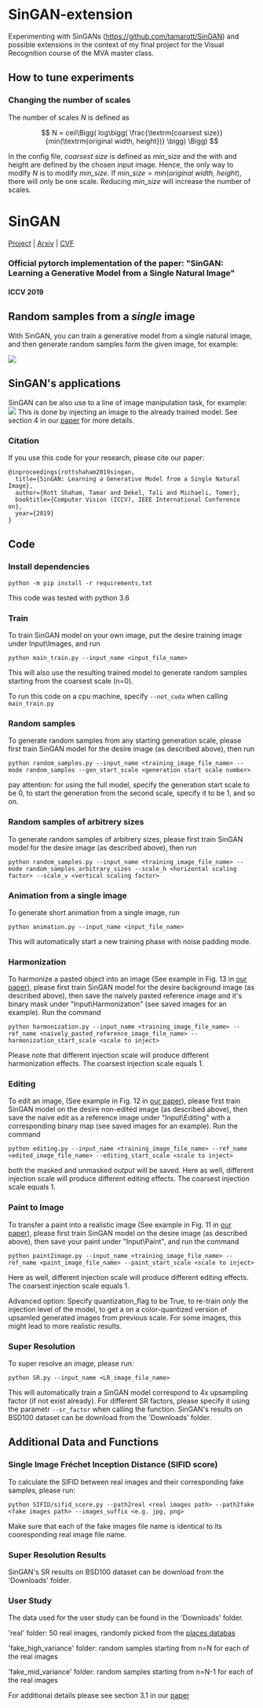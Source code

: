 # SinGAN-extension
Experimenting with SinGANs (https://github.com/tamarott/SinGAN) and possible extensions in the context of my final project for the Visual Recognition course of the MVA master class.

## How to tune experiments

### Changing the number of scales

The number of scales $N$ is defined as 

$$
N = ceil\Bigg( log\bigg( \frac{\textrm{coarsest size}}{min(\textrm{original width, height})} \bigg) \Bigg)
$$

In the config file, $\textit{coarsest size}$ is defined as $\textit{min\_size}$ and the with and height are defined by the chosen input image. Hence, the only way to modify $N$ is to modify $\textit{min\_size}$. If $\textit{min\_size} = min(\textit{original width, height})$, there will only be one scale. Reducing $\textit{min\_size}$ will increase the number of scales.

# SinGAN
[Project](http://webee.technion.ac.il/people/tomermic/SinGAN/SinGAN.htm) | [Arxiv](https://arxiv.org/pdf/1905.01164.pdf) | [CVF](http://openaccess.thecvf.com/content_ICCV_2019/papers/Shaham_SinGAN_Learning_a_Generative_Model_From_a_Single_Natural_Image_ICCV_2019_paper.pdf) 
### Official pytorch implementation of the paper: "SinGAN: Learning a Generative Model from a Single Natural Image"
####  ICCV 2019


## Random samples from a *single* image
With SinGAN, you can train a generative model from a single natural image, and then generate random samples form the given image, for example:

![](imgs/teaser.PNG)


## SinGAN's applications
SinGAN can be also use to a line of image manipulation task, for example:
 ![](imgs/manipulation.PNG)
This is done by injecting an image to the already trained model. See section 4 in our [paper](https://arxiv.org/pdf/1905.01164.pdf) for more details.


### Citation
If you use this code for your research, please cite our paper:

```
@inproceedings{rottshaham2019singan,
  title={SinGAN: Learning a Generative Model from a Single Natural Image},
  author={Rott Shaham, Tamar and Dekel, Tali and Michaeli, Tomer},
  booktitle={Computer Vision (ICCV), IEEE International Conference on},
  year={2019}
}
```

## Code

### Install dependencies

```
python -m pip install -r requirements.txt
```

This code was tested with python 3.6  

###  Train
To train SinGAN model on your own image, put the desire training image under Input\\Images, and run

```
python main_train.py --input_name <input_file_name>
```

This will also use the resulting trained model to generate random samples starting from the coarsest scale (n=0).

To run this code on a cpu machine, specify `--not_cuda` when calling `main_train.py`

###  Random samples
To generate random samples from any starting generation scale, please first train SinGAN model for the desire image (as described above), then run 

```
python random_samples.py --input_name <training_image_file_name> --mode random_samples --gen_start_scale <generation start scale number>
```

pay attention: for using the full model, specify the generation start scale to be 0, to start the generation from the second scale, specify it to be 1, and so on. 

###  Random samples of arbitrery sizes
To generate random samples of arbitrery sizes, please first train SinGAN model for the desire image (as described above), then run 

```
python random_samples.py --input_name <training_image_file_name> --mode random_samples_arbitrary_sizes --scale_h <horizontal scaling factor> --scale_v <vertical scaling factor>
```

###  Animation from a single image

To generate short animation from a single image, run

```
python animation.py --input_name <input_file_name> 
```

This will automatically start a new training phase with noise padding mode.

###  Harmonization

To harmonize a pasted object into an image (See example in Fig. 13 in [our paper](https://arxiv.org/pdf/1905.01164.pdf)), please first train SinGAN model for the desire background image (as described above), then save the naively pasted reference image and it's binary mask under "Input\\Harmonization" (see saved images for an example). Run the command

```
python harmonization.py --input_name <training_image_file_name> --ref_name <naively_pasted_reference_image_file_name> --harmonization_start_scale <scale to inject>

```

Please note that different injection scale will produce different harmonization effects. The coarsest injection scale equals 1. 

###  Editing

To edit an image, (See example in Fig. 12 in [our paper](https://arxiv.org/pdf/1905.01164.pdf)), please first train SinGAN model on the desire non-edited image (as described above), then save the naive edit as a reference image under "Input\\Editing" with a corresponding binary map (see saved images for an example). Run the command

```
python editing.py --input_name <training_image_file_name> --ref_name <edited_image_file_name> --editing_start_scale <scale to inject>

```
both the masked and unmasked output will be saved.
Here as well, different injection scale will produce different editing effects. The coarsest injection scale equals 1. 

###  Paint to Image

To transfer a paint into a realistic image (See example in Fig. 11 in [our paper](https://arxiv.org/pdf/1905.01164.pdf)), please first train SinGAN model on the desire image (as described above), then save your paint under "Input\\Paint", and run the command

```
python paint2image.py --input_name <training_image_file_name> --ref_name <paint_image_file_name> --paint_start_scale <scale to inject>

```
Here as well, different injection scale will produce different editing effects. The coarsest injection scale equals 1. 

Advanced option: Specify quantization_flag to be True, to re-train *only* the injection level of the model, to get a on a color-quantized version of upsamled generated images from previous scale. For some images, this might lead to more realistic results.

### Super Resolution
To super resolve an image, please run:
```
python SR.py --input_name <LR_image_file_name>
```
This will automatically train a SinGAN model correspond to 4x upsampling factor (if not exist already).
For different SR factors, please specify it using the parametr `--sr_factor` when calling the function.
SinGAN's results on BSD100 dataset can be download from the 'Downloads' folder.

## Additional Data and Functions

### Single Image Fréchet Inception Distance (SIFID score)
To calculate the SIFID between real images and their corresponding fake samples, please run:
```
python SIFID/sifid_score.py --path2real <real images path> --path2fake <fake images path> --images_suffix <e.g. jpg, png>
```  
Make sure that each of the fake images file name is identical to its cooresponding real image file name. 

### Super Resolution Results
SinGAN's SR results on BSD100 dataset can be download from the 'Downloads' folder.

### User Study
The data used for the user study can be found in the 'Downloads' folder. 

'real' folder: 50 real images, randomly picked from the [places databas](http://places.csail.mit.edu/)

'fake_high_variance' folder: random samples starting from n=N for each of the real images 

'fake_mid_variance' folder: random samples starting from n=N-1 for each of the real images 

For additional details please see section 3.1 in our [paper](https://arxiv.org/pdf/1905.01164.pdf)


